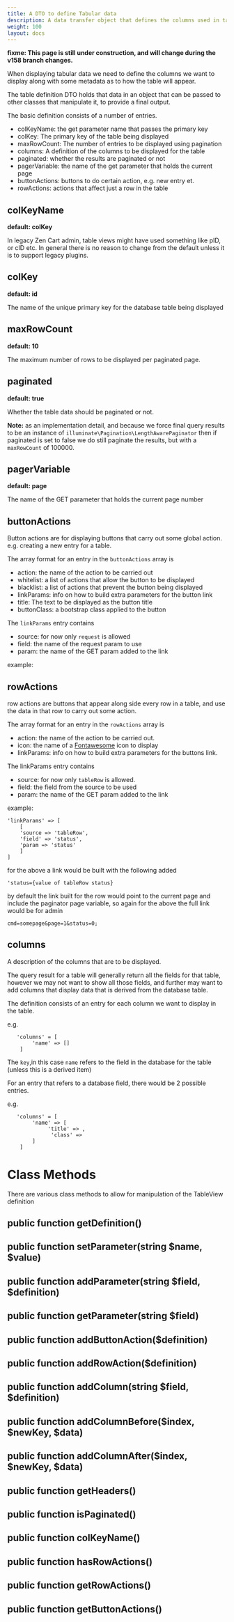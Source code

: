 ```yaml
---
title: A DTO to define Tabular data
description: A data transfer object that defines the columns used in tabular data
weight: 100 
layout: docs
---
```


**fixme: This page is still under construction, and will change during the 
v158 branch changes.**

When displaying tabular data we need to define the columns we want to
display along with some metadata as to how the table will appear.

The table definition DTO holds that data in an object that can be passed
to other classes that manipulate it, to provide a final output.

The basic definition consists of a number of entries.

 - colKeyName: the get parameter name that passes the primary key
 - colKey: The primary key of the table being displayed
 - maxRowCount: The number of entries to be displayed using pagination
 - columns: A definition of the columns to be displayed for the table
 - paginated: whether the results are paginated or not
 - pagerVariable: the name of the get parameter that holds the current page
 - buttonActions: buttons to do certain action, e.g. new entry et.
 - rowActions: actions that affect just a row in the table
 
## colKeyName
 
 **default: colKey**
 
 In legacy Zen Cart admin, table views might have used something like
 pID, or cID etc. In general there is no reason to change from the default
 unless it is to support legacy plugins.
 
## colKey
 
 **default: id**
 
 The name of the unique primary key for the database table being displayed 
 
## maxRowCount
 
 **default: 10**
 
 The maximum number of rows to be displayed per paginated page.
  
## paginated
 
 **default: true**
 
 Whether the table data should be paginated or not.
 
 **Note:** as an implementation detail, and because we force final query results
 to be an instance of `illuminate\Pagination\LengthAwarePaginator` then 
 if paginated is set to false we do still paginate the results, but with a 
 `maxRowCount` of 100000.
 
## pagerVariable
 
 **default: page**
 
 The name of the GET parameter that holds the current page number
 
## buttonActions
 
 Button actions are for displaying buttons that carry out some global action.
 e.g. creating a new entry for a table.
 
 The array format for an entry in the `buttonActions` array is 
 
  - action: the name of the action to be carried out
  - whitelist: a list of actions that allow the button to be displayed
  - blacklist: a list of actions that prevent the button being displayed
  - linkParams: info on how to build extra parameters for the button link
  - title: The text to be displayed as the button title
  - buttonClass: a bootstrap class applied to the button
  
  The `linkParams` entry contains
  
  - source: for now only `request` is allowed
  - field: the name of the request param to use
  - param: the name of the GET param added to the link
  
example:   

## rowActions
  
  row actions are buttons that appear along side every row in a table, 
  and use the data in that row to carry out some action.
    
  The array format for an entry in the `rowActions` array is 
  
  - action: the name of the action to be carried out. 
  - icon: the name of a [Fontawesome](/user/template/font_awesome/) icon to display
  - linkParams: info on how to build extra parameters for the 
                buttons link.
                
  The linkParams entry contains 
  
  - source: for now only `tableRow` is allowed.
  - field: the field from the source to be used
  - param: the name of the GET param added to the link
  
example:

    'linkParams' => [
        [
        'source => 'tableRow',
        'field' => 'status',
        'param => 'status'
        ]
    ]
    
for the above a link would be built with the following added

    'status={value of tableRow status}
    
by default the link built for the row would point to the current page and 
include the paginator page variable, so again for the above the full link
would be for admin

    cmd=somepage&page=1&status=0;
    
## columns
  
A description of the columns that are to be displayed.

The query result for a table will generally return all the fields for
that table, however we may not want to show all those fields, and further
may want to add columns that display data that is derived from the database
table. 

The definition consists of an entry for each column we want to display in the table.

e.g. 

```
   'columns' = [
        'name' => []
    ]
```
  
The `key`,in this case `name` refers to the field in the database for the 
table (unless this is a derived item)

For an entry that refers to a database field, there would be 2 possible entries.

e.g. 

```
   'columns' = [
        'name' => [
             'title' => ,
              'class' => 
        ]
    ]
```

# Class Methods

There are various class methods to allow for manipulation of the TableView definition

## public function getDefinition()

## public function setParameter(string $name, $value)

## public function addParameter(string $field, $definition)

## public function getParameter(string $field)

## public function addButtonAction($definition)

## public function addRowAction($definition)

## public function addColumn(string $field, $definition)

## public function addColumnBefore($index, $newKey, $data)

## public function addColumnAfter($index, $newKey, $data)

## public function getHeaders()

## public function isPaginated()

## public function colKeyName()

## public function hasRowActions()

## public function getRowActions()

## public function getButtonActions()


